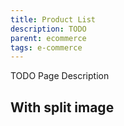 ```yaml
---
title: Product List
description: TODO
parent: ecommerce
tags: e-commerce
---
```


TODO Page Description

## With split image
```html{.example}

```
